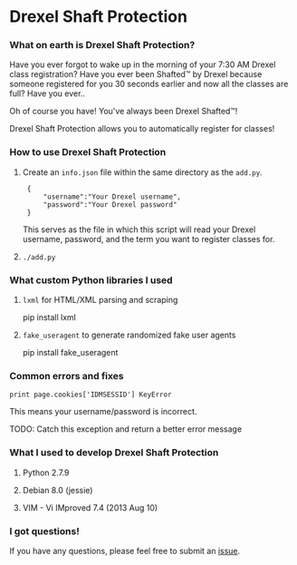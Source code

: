 # Drexel Shaft Protection

### What on earth is Drexel Shaft Protection?

Have you ever forgot to wake up in the morning of your 7:30 AM Drexel class registration? Have you ever been Shafted™ by Drexel because someone registered for you 30 seconds earlier and
now all the classes are full? Have you ever..

Oh of course you have! You've always been Drexel Shafted™!

Drexel Shaft Protection allows you to automatically register for classes!

### How to use Drexel Shaft Protection

1. Create an `info.json` file within the same directory as the `add.py`. 

        {   
            "username":"Your Drexel username",
            "password":"Your Drexel password"
        }   
    
    This serves as the file in which this script will read your Drexel username, password, and 
    the term you want to register classes for. 

2. `./add.py`

### What custom Python libraries I used

1. `lxml` for HTML/XML parsing and scraping

    pip install lxml

2. `fake_useragent` to generate randomized fake user agents 

    pip install fake_useragent

### Common errors and fixes

    print page.cookies['IDMSESSID'] KeyError

This means your username/password is incorrect.

TODO: Catch this exception and return a better error message

### What I used to develop Drexel Shaft Protection

1. Python 2.7.9

2. Debian 8.0 (jessie)

3. VIM - Vi IMproved 7.4 (2013 Aug 10)

### I got questions!

If you have any questions, please feel free to submit an [issue](https://github.com/jackyliang/Drexel-Shaft-Protection/issues).
